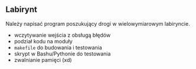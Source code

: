 ## Labirynt

Należy napisać program poszukujący drogi w wielowymiarowym labiryncie.

- wczytywanie wejścia z obsługą błędów
- podział kodu na moduły
- `makefile` do budowania i testowania
- skrypt w Bashu/Pythonie do testowania
- zwalnianie pamięci (xd)
